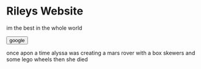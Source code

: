 <h1> Rileys Website </h1>
<p> im the best in the whole world </p> 
<a href="https://www.google.com.au/"><button>google</button></a> 
<p> once apon a time alyssa was creating a mars rover with a box skewers and some lego wheels then she died </p>


